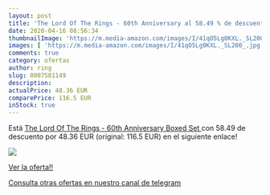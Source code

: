 ```yaml
---
layout: post
title: 'The Lord Of The Rings - 60th Anniversary al 58.49 % de descuento'
date: 2020-04-16 08:56:34
thumbnailImage: 'https://m.media-amazon.com/images/I/41qO5Lg0KXL._SL200_.jpg'
images: [ 'https://m.media-amazon.com/images/I/41qO5Lg0KXL._SL200_.jpg' ]
comments: true
category: ofertas
author: ring
slug: 0007581149
description:
actualPrice: 48.36 EUR
comparePrice: 116.5 EUR
inStock: true
---
```


Está [The Lord Of The Rings - 60th Anniversary  Boxed Set ](https://www.amazon.com/dp/0007581149/?tag=redken08-20) con 58.49 de descuento por 48.36 EUR (original: 116.5 EUR) en el siguiente enlace!

[![](https://m.media-amazon.com/images/I/41qO5Lg0KXL._SL200_.jpg)](https://www.amazon.com/dp/0007581149/?tag=redken08-20)

[Ver la oferta!!](https://www.amazon.com/dp/0007581149/?tag=redken08-20)

[Consulta otras ofertas en nuestro canal de telegram](https://t.me/s/ofertas25)
